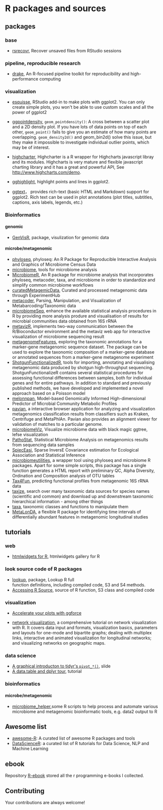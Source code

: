 # R packages and sources

## packages

### base

- [rsrecovr](https://github.com/jmcphers/rsrecovr/tree/master/R), Recover 
  unsaved files from RStudio sessions

### pipeline, reproducible research

- [drake](https://github.com/ropensci/drake), An R-focused pipeline toolkit for 
  reproducibility and high-performance computing

### visualization

- [esquisse](https://github.com/dreamRs/esquisse), RStudio add-in to make plots
  with ggplot2. You can only create simple plots, you won't be able to use custom
  scales and all the power of ggplot2

- [ggpointdensity](https://github.com/LKremer/ggpointdensity), 
  `geom_pointdensity()`: A cross between a scatter plot and a 2D density plot. 
  If you have lots of data points on top of each other, `geom_point()` fails to 
  give you an estimate of how many points are overlapping. `geom_density2d()` and
  geom_bin2d() solve this issue, but they make it impossible to investigate 
  individual outlier points, which may be of interest.
  
- [highcharter](https://github.com/jbkunst/highcharter), Highcharter is a R
  wrapper for Highcharts javascript libray and its modules. Highcharts is very
  mature and flexible javascript charting library and it has a great and powerful
  API, See http://www.highcharts.com/demo.

- [gghighlight](https://github.com/yutannihilation/gghighlight), highlight points and lines in ggplot2.

- [ggtext](https://github.com/wilkelab/ggtext)， provides rich-text (basic HTML 
  and Markdown) support for ggplot2. Rich text can be used in plot annotations 
  (plot titles, subtitles, captions, axis labels, legends, etc.) 
  
### Bioinformatics

#### genomic

- [GenVisR](https://github.com/griffithlab/GenVisR/issues), package,
  visulization for genomic data

#### microbe/metagenomic

- [phyloseq](https://github.com/joey711/phyloseq), phyloseq: An R 
  Package for Reproducible Interactive Analysis and Graphics of Microbiome Census
  Data
- [microbiome](https://github.com/microbiome/microbiome), tools for
  microbiome analysis
- [MicrobiomeR](https://github.com/vallenderlab/MicrobiomeR), An R package for
  microbiome analysis that incorporates phyloseq, metacoder, taxa, and microbiome 
  in order to standardize and simplify common microbiome workflows
- [curatedMetagemicData](https://github.com/waldronlab/curatedMetagenomicData), 
  Curated and processed metagenomic data through ExperimentHub 
- [metacoder](https://github.com/grunwaldlab/metacoder), Parsing, Manipulation,
  and Visualization of Metabarcoding/Taxonomic data
- [microbiomeSeq](https://github.com/umerijaz/microbiomeSeq),  enhance the 
  available statistical analysis procedures in R by providing more analysis
  produre and visualisation of results for microbial communities data obtained
  from 16S rRNA
- [metavizR](https://github.com/epiviz/metavizr),  implements two-way
  communication between the R/Bioconductor environment and the metaviz web app
  for interactive visualization of microbiome sequencing result
- [metagenomeFeatures](https://github.com/HCBravoLab/metagenomeFeatures),
  exploring the taxonomic annotations for a marker-gene metagenomic sequence
  dataset. The package can be used to explore the taxonomic composition of a
  marker-gene database or annotated sequences from a marker-gene metagenome
  experiment
- [ShotgunFunctionalizedR](http://shotgun.math.chalmers.se/),  tools for
  importing, annotating and visualising metagenomic data produced by shotgun
  high-throughput sequencing. ShotgunFunctionalizeR contains several statistical
  procedures for assessing functional differences between samples, both for
  individual genes and for entire pathways. In addition to standard and
  previously published methods, we have developed and implemented a novel
  approach based on a Poisson model
- [melonnpan](https://github.com/biobakery/melonnpan), Model-based Genomically
  Informed High-dimensional Predictor of Microbial Community Metabolic Profiles
- [pavian](https://github.com/fbreitwieser/pavian), a interactive browser
  application for analyzing and visualization metagenomics classification results
  from classifiers such as Kraken, Centrifuge and MetaPhlAn. Pavian also provides
  an alignment viewer for validation of matches to a particular genome.
- [microbiomeViz](https://github.com/lch14forever/microbiomeViz), Visualize
  microbiome data with black magic ggtree, lefse visualization
- [PathoStat](https://github.com/mani2012/PathoStat), Statistical Microbiome
  Analysis on metagenomics results from sequencing data samples
- [SpiecEasi](https://github.com/zdk123/SpiecEasi), Sparse InversE Covariance
  estimation for Ecological Association and Statistical Inference
- [microbiomeutilities](https://github.com/microsud/microbiomeutilities), a
  wrapper tool using phyloseq and microbiome R packages. Apart for some simple
  scripts, this package has a single function generates a HTML report with
  preliminary QC, Alpha Diversity, Ordination and Composition analysis of OTU
  tables
- [Tax4Fun](http://tax4fun.gobics.de/), predicting functional profiles from
  metagenomic 16S rRNA data
- [taxize](https://github.com/ropensci/taxize), search over many taxonomic data
  sources for species names (scientific and common) and download up and
  downstream taxonomic hierarchical information - among other things
- [taxa](https://github.com/ropensci/taxa), taxonomic classes and functions to manipulate them
- [MetaLonDA](https://github.com/aametwally/MetaLonDA), a flexible R package for identifying time intervals of differentially abundant features in metagenomic longitudinal studies



## tutorials

### web

- [htmlwidgets for R](http://gallery.htmlwidgets.org/), htmlwidgets gallery for R

### look source code of R packages

- [lookup](https://github.com/jimhester/lookup), package, Lookup R full  
  function definitions, including compiled code, S3 and S4 methods.
- [Accessing R Source](https://github.com/jennybc/access-r-source), source of R
  function, S3 class and compiled code

### visualization

- [Accelerate your plots with ggforce](https://rviews.rstudio.com/2019/09/19/intro-to-ggforce/)

- [network visualization](https://kateto.net/network-visualization),  a 
  comprehensive tutorial on network visualization with R. It covers data input 
  and formats, visualization basics, parameters and layouts for one-mode and 
  bipartite graphs; dealing with multiplex links, interactive and animated 
  visualization for longitudinal networks; and visualizing networks on geographic 
  maps.
  
### data science

- [A graphical introducton to tidyr's `pivot_*()`](https://speakerdeck.com/yutannihilation/a-graphical-introduction-to-tidyrs-pivot-star), slide
- [A data.table and dplyr tour](https://atrebas.github.io/post/2019-03-03-datatable-dplyr/), tutorial

### bioinformatics

#### microbe/metagenomic

- [microbiome_helper](https://github.com/LangilleLab/microbiome_helper),some R
  scripts to help process and automate various microbiome and metagenomic
  bioinformatic tools, e.g. data2 output to R


## Awesome list

- [awesome-R](https://github.com/qinwf/awesome-R): A curated list of awesome R 
  packages and tools
- [DataScienceR](https://github.com/ujjwalkarn/DataScienceR): a curated list of R
  tutorials for Data Science, NLP and Machine Learning

## ebook

Repository [R-ebook](https://github.com/yiluheihei/R-ebook) stored all the r programming e-books I collected.

## Contributing

Your contributions are always welcome!

